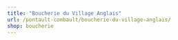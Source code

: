 ```yaml
---
title: "Boucherie du Village Anglais"
url: /pontault-combault/boucherie-du-village-anglais/
shop: boucherie
---
```

